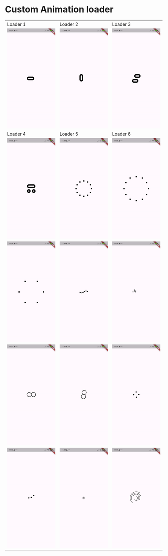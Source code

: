 # Custom Animation loader


<table>
  <tr>
    <td>Loader 1</td>
    <td>Loader 2</td>
    <td>Loader 3</td>
  </tr>
  <tr>
    <td><img src="/loader1.gif" alt="Loader 1" width="250"/></td>
    <td><img src="/loader2.gif" alt="Loader 2" width="250"/></td>
    <td><img src="/loader3.gif" alt="Loader 3" width="250"/></td>
  </tr>
  <tr>
    <td>Loader 4</td>
    <td>Loader 5</td>
    <td>Loader 6</td>
  </tr>
  <tr>
    <td><img src="/loader4.gif" alt="Loader 4" width="250"/></td>
    <td><img src="/loader5.gif" alt="Loader 5" width="250"/></td>
    <td><img src="/loader6.gif" alt="Loader 6" width="250"/></td>
  </tr>
  <tr>
    <td><img src="/loader7.gif" alt="Loader 7" width="250"/></td>
    <td><img src="/loader8.gif" alt="Loader 8" width="250"/></td>
    <td><img src="/loader9.gif" alt="Loader 9" width="250"/></td>
  </tr>
  <tr>
    <td><img src="/loader10.gif" alt="Loader 10" width="250"/></td>
    <td><img src="/loader11.gif" alt="Loader 11" width="250"/></td>
    <td><img src="/loader12.gif" alt="Loader 12" width="250"/></td>
  </tr>
  <tr>
    <td><img src="/loader13.gif" alt="Loader 13" width="250"/></td>
    <td><img src="/loader14.gif" alt="Loader 14" width="250"/></td>
    <td><img src="/loader15.gif" alt="Loader 15" width="250"/></td>
  </tr>
</table>